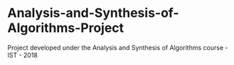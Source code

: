 # Analysis-and-Synthesis-of-Algorithms-Project
Project developed under the Analysis and Synthesis of Algorithms  course - IST - 2018

